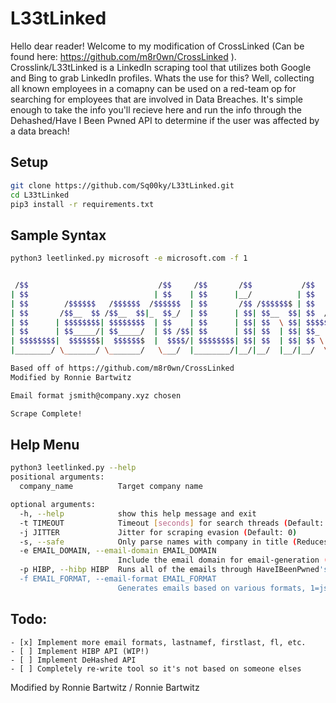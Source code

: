 # L33tLinked

Hello dear reader! Welcome to my modification of CrossLinked (Can be found here: https://github.com/m8r0wn/CrossLinked ). Crosslink/L33tLinked is a LinkedIn scraping tool that utilizes both Google and Bing to grab LinkedIn profiles. Whats the use for this? Well, collecting all known employees in a comapny can be used on a red-team op for searching for employees that are involved in Data Breaches. It's simple enough to take the info you'll recieve here and run the info through the Dehashed/Have I Been Pwned API to determine if the user was affected by a data breach!

## Setup
```bash
git clone https://github.com/Sq00ky/L33tLinked.git
cd L33tLinked
pip3 install -r requirements.txt
```

## Sample Syntax
```bash
python3 leetlinked.py microsoft -e microsoft.com -f 1


 /$$                             /$$     /$$       /$$           /$$                       /$$
| $$                            | $$    | $$      |__/          | $$                      | $$
| $$        /$$$$$$   /$$$$$$  /$$$$$$  | $$       /$$ /$$$$$$$ | $$   /$$  /$$$$$$   /$$$$$$$
| $$       /$$__  $$ /$$__  $$|_  $$_/  | $$      | $$| $$__  $$| $$  /$$/ /$$__  $$ /$$__  $$
| $$      | $$$$$$$$| $$$$$$$$  | $$    | $$      | $$| $$  \ $$| $$$$$$/ | $$$$$$$$| $$  | $$
| $$      | $$_____/| $$_____/  | $$ /$$| $$      | $$| $$  | $$| $$_  $$ | $$_____/| $$  | $$
| $$$$$$$$|  $$$$$$$|  $$$$$$$  |  $$$$/| $$$$$$$$| $$| $$  | $$| $$ \  $$|  $$$$$$$|  $$$$$$$
|________/ \_______/ \_______/   \___/  |________/|__/|__/  |__/|__/  \__/ \_______/ \_______/

Based off of https://github.com/m8r0wn/CrossLinked
Modified by Ronnie Bartwitz

Email format jsmith@company.xyz chosen

Scrape Complete!
```

## Help Menu
```bash
python3 leetlinked.py --help
positional arguments:
  company_name          Target company name

optional arguments:
  -h, --help            show this help message and exit
  -t TIMEOUT            Timeout [seconds] for search threads (Default: 25)
  -j JITTER             Jitter for scraping evasion (Default: 0)
  -s, --safe            Only parse names with company in title (Reduces false positives)
  -e EMAIL_DOMAIN, --email-domain EMAIL_DOMAIN
                        Include the email domain for email-generation (Example: microsoft.com)
  -p HIBP, --hibp HIBP  Runs all of the emails through HaveIBeenPwned's API and will list pwned accounts, API key is a required argument.
  -f EMAIL_FORMAT, --email-format EMAIL_FORMAT
                        Generates emails based on various formats, 1=jsmith 2=johnsmith 3=johns 4=smithj 5=john.smith 6=smith.john
```

## Todo:

```
- [x] Implement more email formats, lastnamef, firstlast, fl, etc.
- [ ] Implement HIBP API (WIP!)
- [ ] Implement DeHashed API
- [ ] Completely re-write tool so it's not based on someone elses 
```

Modified by Ronnie Bartwitz / Ronnie Bartwitz
